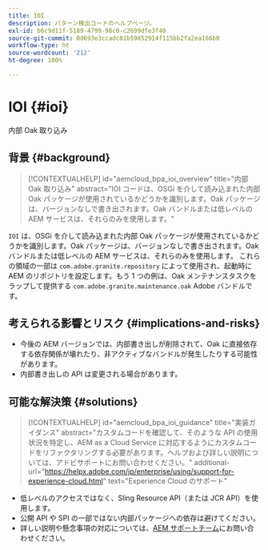 ```yaml
---
title: IOI
description: パターン検出コードのヘルプページ。
exl-id: b6c9d11f-5189-4799-98c0-c2699dfe3f40
source-git-commit: 0d693e3ccadc81b59852914f115bb2fa2ea166b0
workflow-type: ht
source-wordcount: '212'
ht-degree: 100%

---
```


# IOI {#ioi}

内部 Oak 取り込み

## 背景 {#background}

>[!CONTEXTUALHELP]
>id="aemcloud_bpa_ioi_overview"
>title="内部 Oak 取り込み"
>abstract="IOI コードは、OSGi を介して読み込まれた内部 Oak パッケージが使用されているかどうかを識別します。Oak パッケージは、バージョンなしで書き出されます。Oak バンドルまたは低レベルの AEM サービスは、それらのみを使用します。"

`IOI` は、OSGi を介して読み込まれた内部 Oak パッケージが使用されているかどうかを識別します。Oak パッケージは、バージョンなしで書き出されます。Oak バンドルまたは低レベルの AEM サービスは、それらのみを使用します。
これらの領域の一部は `com.adobe.granite.repository` によって使用され、起動時に AEM のリポジトリを設定します。もう 1 つの例は、Oak メンテナンスタスクをラップして提供する `com.adobe.granite.maintenance.oak` Adobe バンドルです。

## 考えられる影響とリスク {#implications-and-risks}

* 今後の AEM バージョンでは、内部書き出しが削除されて、Oak に直接依存する依存関係が壊れたり、非アクティブなバンドルが発生したりする可能性があります。
* 内部書き出しの API は変更される場合があります。

## 可能な解決策 {#solutions}

>[!CONTEXTUALHELP]
>id="aemcloud_bpa_ioi_guidance"
>title="実装ガイダンス"
>abstract="カスタムコードを確認して、そのような API の使用状況を特定し、AEM as a Cloud Service に対応するようにカスタムコードをリファクタリングする必要があります。ヘルプおよび詳しい説明については、アドビサポートにお問い合わせください。"
>additional-url="https://helpx.adobe.com/jp/enterprise/using/support-for-experience-cloud.html" text="Experience Cloud のサポート"

* 低レベルのアクセスではなく、Sling Resource API（または JCR API）を使用します。
* 公開 API や SPI の一部ではない内部パッケージへの依存は避けてください。
* 詳しい説明や懸念事項の対応については、[AEM サポートチーム](https://helpx.adobe.com/jp/enterprise/using/support-for-experience-cloud.html)にお問い合わせください。
